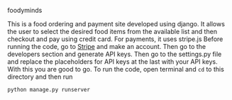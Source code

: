 foodyminds

This is a food ordering and payment site developed using django. It allows the user to select the desired food items from the available list and then checkout and pay using credit card. For payments, it uses stripe.js
Before running the code, go to [Stripe](www.stripe.com) and make an account. Then go to the developers section and generate API keys. Then go to the settings.py file and replace the placeholders for API keys at the last with your API keys. With this you are good to go.
To run the code, open terminal and `cd` to this directory and then run
```
python manage.py runserver
```